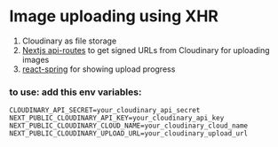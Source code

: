 # Image uploading using XHR

1. Cloudinary as file storage
2. [Nextjs api-routes]("https://nextjs.org/docs/api-routes/introduction) to get signed URLs from Cloudinary for uploading images
3. [react-spring]("https://react-spring.io/) for showing upload progress

### to use: add this env variables:

    CLOUDINARY_API_SECRET=your_cloudinary_api_secret
    NEXT_PUBLIC_CLOUDINARY_API_KEY=your_cloudinary_api_key
    NEXT_PUBLIC_CLOUDINARY_CLOUD_NAME=your_cloudinary_cloud_name
    NEXT_PUBLIC_CLOUDINARY_UPLOAD_URL=your_cloudinary_upload_url
